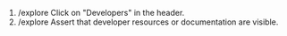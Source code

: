 1. /explore Click on "Developers" in the header.
2. /explore Assert that developer resources or documentation are visible.